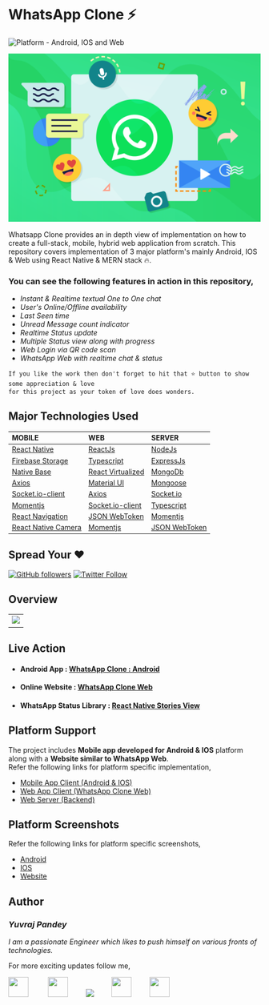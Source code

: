 # WhatsApp Clone ⚡

![Platform - Android, IOS and Web](https://img.shields.io/badge/platform-Android%20%7C%20IOS%20%7C%20Web-green.svg) 

![](assets/whclone4.png)

Whatsapp Clone provides an in depth view of implementation on how to create a full-stack, mobile, hybrid web application from scratch. This repository covers implementation of 3 major platform's mainly Android, IOS & Web using React Native & MERN stack 🔥. 

### You can see the following features in action in this repository,
* *Instant & Realtime textual One to One chat*
* *User's Online/Offline availability*
* *Last Seen time*
* *Unread Message count indicator*
* *Realtime Status update*
* *Multiple Status view along with progress*
* *Web Login via QR code scan*
* *WhatsApp Web with realtime chat & status*

```
If you like the work then don't forget to hit that ⭐ button to show some appreciation & love
for this project as your token of love does wonders.
```

## Major Technologies Used

|               MOBILE                           |      WEB                  |           SERVER             |
|:------------------------------------------------|:------------------------|:------------------------|
| <a href="https://reactnative.dev/">React Native</a>  | <a href="https://reactjs.org/">ReactJs</a> | <a href="https://nodejs.org/">NodeJs</a>  |
| <a href="https://rnfirebase.io/storage/usage">Firebase Storage</a> | <a href="https://www.typescriptlang.org/">Typescript</a> | <a href="https://expressjs.com/">ExpressJs</a> |
| <a href="https://nativebase.io/">Native Base</a> | <a href="https://github.com/bvaughn/react-virtualized">React Virtualized</a> | <a href="https://www.mongodb.com/">MongoDb</a> |
| <a href="https://github.com/axios/axios">Axios</a> | <a href="https://material-ui.com/">Material UI</a> | <a href="https://mongoosejs.com/">Mongoose</a> |
| <a href="https://socket.io/">Socket.io-client</a><br> | <a href="https://github.com/axios/axios">Axios</a> | <a href="https://socket.io/">Socket.io</a><br> |
| <a href="https://momentjs.com//">Momentjs</a>  | <a href="https://socket.io/">Socket.io-client</a> | <a href="https://www.typescriptlang.org/">Typescript</a> |
| <a href="https://reactnavigation.org/">React Navigation</a> | <a href="https://github.com/auth0/node-jsonwebtoken">JSON WebToken</a> | <a href="https://momentjs.com//">Momentjs</a> |
| <a href="https://github.com/react-native-community/react-native-camera">React Native Camera</a> | <a href="https://momentjs.com//">Momentjs</a> | <a href="https://github.com/auth0/node-jsonwebtoken">JSON WebToken</a>


## Spread Your ❤️
[![GitHub followers](https://img.shields.io/github/followers/yuvraj24.svg?style=social&label=Follow)](https://github.com/yuvraj24)  [![Twitter Follow](https://img.shields.io/twitter/follow/yuvrajpy24.svg?style=social)](https://twitter.com/yuvrajpy24)
<br>

## Overview  
|                        |
|:----------------------------:|
| <img src="https://github.com/yuvraj24/WhatsApp-Clone/blob/master/assets/overview.png"/> |

## Live Action

* #### Android App : <a href="https://github.com/yuvraj24/WhatsApp-Clone/blob/master/assets/WHClone_android_v1.apk">WhatsApp Clone : Android</a>

* #### Online Website : <a href="https://whatsappclone-614cb.web.app/">WhatsApp Clone Web</a>

* #### WhatsApp Status Library : <a href="https://github.com/yuvraj24/react-native-stories-view">React Native Stories View</a>

## Platform Support
The project includes **Mobile app developed for Android & IOS** platform along with a **Website similar to WhatsApp Web**. <br>
Refer the following links for platform specific implementation,
* <a href="https://github.com/yuvraj24/WhatsApp-Clone/blob/master/app-client/README.md">Mobile App Client (Android & IOS)</a>
* <a href="https://github.com/yuvraj24/WhatsApp-Clone/blob/master/web-client/README.md">Web App Client (WhatsApp Clone Web)</a>
* <a href="https://github.com/yuvraj24/WhatsApp-Clone/blob/master/web-server/README.md">Web Server (Backend)</a>

## Platform Screenshots
Refer the following links for platform specific screenshots,
* <a href="https://github.com/yuvraj24/WhatsApp-Clone/blob/master/app-client/README.md#screenshots--ios">Android</a>
* <a href="https://github.com/yuvraj24/WhatsApp-Clone/blob/master/app-client/README.md#screenshots--android">IOS</a>
* <a href="https://github.com/yuvraj24/WhatsApp-Clone/tree/master/web-client#screenshot">Website</a>

## Author

### *Yuvraj Pandey*
*I am a passionate Engineer which likes to push himself on various fronts of technologies.*  

For more exciting updates follow me,

<a href="https://twitter.com/yuvrajpy24" target="_blank"><img src="https://github.com/yuvraj24/LiveSmashBar/blob/master/images/twitter.png" width="40" height="40"></a> &nbsp;&nbsp;&nbsp;&nbsp;&nbsp;&nbsp;&nbsp;&nbsp;&nbsp;<a href="https://www.linkedin.com/in/yuvraj24" target="_blank"><img src="https://github.com/yuvraj24/LiveSmashBar/blob/master/images/linkedin.png" width="40" height="40"></a>&nbsp;&nbsp;&nbsp;&nbsp;&nbsp;&nbsp;&nbsp;&nbsp;&nbsp;<a href="https://github.com/yuvraj24" target="_blank"><img src="https://github.com/yuvraj24/LiveSmashBar/blob/master/images/github.png" height="40"></a>&nbsp;&nbsp;&nbsp;&nbsp;&nbsp;&nbsp;&nbsp;&nbsp;&nbsp;<a href="https://medium.com/@yuvrajpandey24" target="_blank"><img src="https://github.com/yuvraj24/LiveSmashBar/blob/master/images/medium.png" width="40" height="40"></a>&nbsp;&nbsp;&nbsp;&nbsp;&nbsp;&nbsp;&nbsp;&nbsp;&nbsp;<a href="https://play.google.com/store/apps/developer?id=Yuvraj+Pandey"><img src="https://github.com/yuvraj24/LiveSmashBar/blob/master/images/playstore.png" width="40" height="40"></a>
